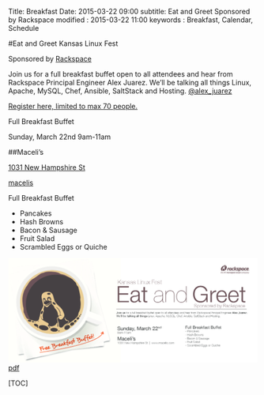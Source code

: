 Title: Breakfast
Date: 2015-03-22 09:00
subtitle: Eat and Greet Sponsored by Rackspace
modified : 2015-03-22 11:00
keywords : Breakfast, Calendar, Schedule

#Eat and Greet
Kansas Linux Fest

Sponsored by [Rackspace](http://rackspace.com)

Join us for a full breakfast buffet open to all attendees and hear from Rackspace Principal Engineer Alex Juarez.
We’ll be talking all things Linux, Apache, MySQL, Chef, Ansible, SaltStack and Hosting.
[@alex_juarez](https://twitter.com/alex_juarez)

[Register here, limited to max 70 people.](http://www.eventbrite.com/e/kansas-linux-fest-2015-tickets-15514601591)

Full Breakfast Buffet

Sunday, March 22nd
9am-11am

##Maceli’s

[1031 New Hampshire St](http://www.openstreetmap.org/node/2864344834)

[macelis](http://www.macelis.com)

Full Breakfast Buffet
- Pancakes
- Hash Browns
- Bacon & Sausage
- Fruit Salad
- Scrambled Eggs or Quiche

<img src=/images/RackspaceInvite.png width=760 alt=flyer></img>
[pdf](/images/RackspaceInvite.pdf)


[TOC]
